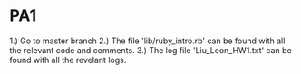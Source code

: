 # PA1
1.) Go to master branch
2.) The file 'lib/ruby_intro.rb' can be found with all the relevant code and comments.
3.) The log file 'Liu_Leon_HW1.txt' can be found with all the revelant logs.
